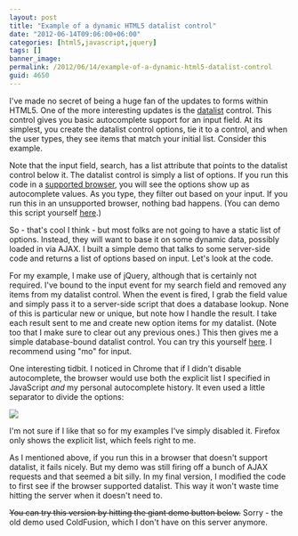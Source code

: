 ```yaml
---
layout: post
title: "Example of a dynamic HTML5 datalist control"
date: "2012-06-14T09:06:00+06:00"
categories: [html5,javascript,jquery]
tags: []
banner_image: 
permalink: /2012/06/14/example-of-a-dynamic-html5-datalist-control
guid: 4650
---
```


I've made no secret of being a huge fan of the updates to forms within HTML5. One of the more interesting updates is the <a href="https://developer.mozilla.org/en/HTML/Element/datalist">datalist</a> control. This control gives you basic autocomplete support for an input field. At its simplest, you create the datalist control options, tie it to a control, and when the user types, they see items that match your initial list. Consider this example.

<script src="https://gist.github.com/2929958.js?file=gistfile1.html"></script>

Note that the input field, search, has a list attribute that points to the datalist control below it. The datalist control is simply a list of options. If you run this code in a <a href="http://caniuse.com/#feat=datalist">supported browser</a>, you will see the options show up as autocomplete values. As you type, they filter out based on your input. If you run this in an unsupported browser, nothing bad happens. (You can demo this script yourself <a href="http://raymondcamden.com/demos/2012/jun/14/test0.html">here</a>.)

So - that's cool I think - but most folks are not going to have a static list of options. Instead, they will want to base it on some dynamic data, possibly loaded in via AJAX. I built a simple demo that talks to some server-side code and returns a list of options based on input. Let's look at the code.

<script src="https://gist.github.com/2929966.js?file=gistfile1.html"></script>

For my example, I make use of jQuery, although that is certainly not required. I've bound to the input event for my search field and removed any items from my datalist control. When the event is fired, I grab the field value and simply pass it to a server-side script that does a database lookup. None of this is particular new or unique, but note how I handle the result. I take each result sent to me and create new option items for my datalist. (Note too that I make sure to clear out any previous ones.) This then gives me a simple database-bound datalist control. You can try this yourself <a href="http://raymondcamden.com/demos/2012/jun/14/test1.html">here</a>. I recommend using "mo" for input.

One interesting tidbit. I noticed in Chrome that if I didn't disable autocomplete, the browser would use both the explicit list I specified in JavaScript <i>and</i> my personal autocomplete history. It even used a little separator to divide the options:

<img src="https://static.raymondcamden.com/images/ScreenClip98.png" />

I'm not sure if I like that so for my examples I've simply disabled it. Firefox only shows the explicit list, which feels right to me. 

As I mentioned above, if you run this in a browser that doesn't support datalist, it fails nicely. But my demo was still firing off a bunch of AJAX requests and that seemed a bit silly. In my final version, I modified the code to first see if the browser supported datalist. This way it won't waste time hitting the server when it doesn't need to. 

<script src="https://gist.github.com/2929996.js?file=gistfile1.html"></script>

<strike>You can try this version by hitting the giant demo button below.</strike> Sorry - the old demo used ColdFusion, which I don't have on this server anymore.